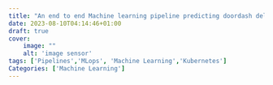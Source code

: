```yaml
---
title: "An end to end Machine learning pipeline predicting doordash delivery durations "
date: 2023-08-10T04:14:46+01:00
draft: true
cover:
    image: ""
    alt: 'image sensor'
tags: ['Pipelines','MLops', 'Machine Learning','Kubernetes']
Categories: ['Machine Learning'] 
--- 
```


# 
